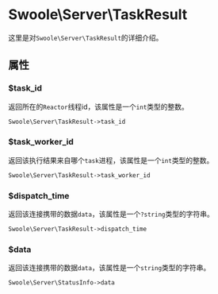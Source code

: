 # Swoole\Server\TaskResult

这里是对`Swoole\Server\TaskResult`的详细介绍。

## 属性

### $task_id
返回所在的`Reactor`线程id，该属性是一个`int`类型的整数。

```php
Swoole\Server\TaskResult->task_id
```

### $task_worker_id
返回该执行结果来自哪个`task`进程，该属性是一个`int`类型的整数。

```php
Swoole\Server\TaskResult->task_worker_id
```

### $dispatch_time
返回该连接携带的数据`data`，该属性是一个`?string`类型的字符串。

```php
Swoole\Server\TaskResult->dispatch_time
```

### $data
返回该连接携带的数据`data`，该属性是一个`string`类型的字符串。

```php
Swoole\Server\StatusInfo->data
```